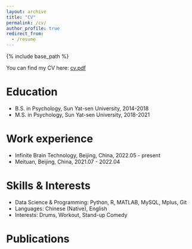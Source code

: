 ```yaml
---
layout: archive
title: "CV"
permalink: /cv/
author_profile: true
redirect_from:
  - /resume
---
```

{% include base_path %}

You can find my CV here: [cv.pdf](../files/zhihan_guo_cv.pdf)

Education
=========

* B.S. in Psychology, Sun Yat-sen University, 2014-2018
* M.S. in Psychology, Sun Yat-sen University, 2018-2021

Work experience
===============

* Infinite Brain Technology, Beijing, China, 2022.05 - present
* Meituan, Beijing, China, 2021.07 - 2022.04

Skills &  Interests
===================

* Data Science & Programming: Python, R, MATLAB, MySQL, Mplus, Git
* Languages: Chinese (Native), English
* Interests: Drums, Workout, Stand-up Comedy

Publications
============
